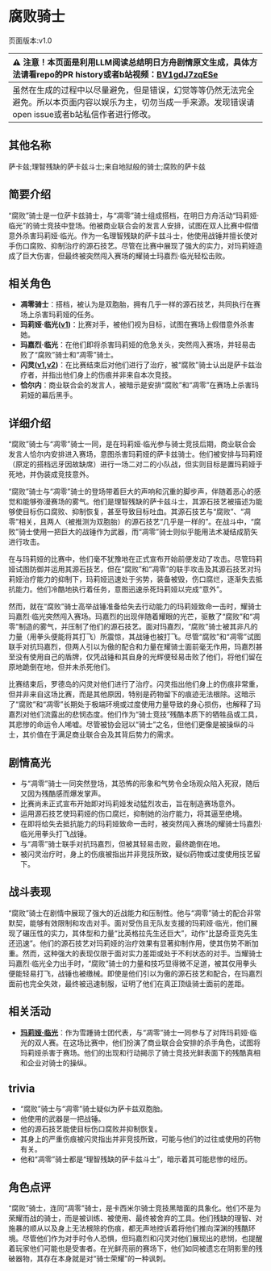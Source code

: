 # 腐败骑士
页面版本:v1.0
 

| :warning: 注意！本页面是利用LLM阅读总结明日方舟剧情原文生成，具体方法请看repo的PR history或者b站视频：[BV1gdJ7zqESe](https://www.bilibili.com/video/BV1gdJ7zqESe/)         |
|:----------------------------|
| 虽然在生成的过程中以尽量避免，但是错误，幻觉等等仍然无法完全避免。所以本页面内容以娱乐为主，切勿当成一手来源。发现错误请open issue或者b站私信作者进行修改。|



## 其他名称
萨卡兹;理智残缺的萨卡兹斗士;来自地狱般的骑士;腐败的萨卡兹
## 简要介绍
“腐败”骑士是一位萨卡兹骑士，与“凋零”骑士组成搭档，在明日方舟活动“玛莉娅·临光”的骑士竞技中登场。他被商业联合会的发言人安排，试图在双人比赛中假借意外杀害玛莉娅·临光。作为一名理智残缺的萨卡兹斗士，他使用战锤并擅长使对手伤口腐败、抑制治疗的源石技艺。尽管在比赛中展现了强大的实力，对玛莉娅造成了巨大伤害，但最终被突然闯入赛场的耀骑士玛嘉烈·临光轻松击败。
## 相关角色
-   **凋零骑士**：搭档，被认为是双胞胎，拥有几乎一样的源石技艺，共同执行在赛场上杀害玛莉娅的任务。
-   **玛莉娅·临光([v1](extended_char_8b2c94.md))**：比赛对手，被他们视为目标，试图在赛场上假借意外杀害她。
-   **玛嘉烈·临光**：在他们即将杀害玛莉娅的危急关头，突然闯入赛场，并轻易击败了“腐败”骑士和“凋零”骑士。
-   **闪灵([v1](char_147_shining.md),[v2](../char_v3/char_147_shining.md))**：在比赛结束后对他们进行了治疗，被“腐败”骑士认出是萨卡兹治疗者，并指出他们身上的伤痕并非来自本次竞技。
-   **恰尔内**：商业联合会的发言人，被暗示是安排“腐败”和“凋零”在赛场上杀害玛莉娅的幕后黑手。
## 详细介绍
“腐败”骑士与“凋零”骑士一同，是在玛莉娅·临光参与骑士竞技后期，商业联合会发言人恰尔内安排进入赛场，意图杀害玛莉娅的萨卡兹骑士。他们被安排与玛莉娅（原定的搭档远牙因故缺席）进行一场二对二的小队战，但实则目标是置玛莉娅于死地，并伪装成竞技意外。

“腐败”骑士与“凋零”骑士的登场带着巨大的声响和沉重的脚步声，伴随着恶心的感觉和能够弥漫赛场的雾气。他们是理智残缺的萨卡兹斗士，其源石技艺被描述为能够使目标伤口腐败、抑制恢复，甚至导致目标吐血。其源石技艺与“腐败”、“凋零”相关，且两人（被推测为双胞胎）的源石技艺“几乎是一样的”。在战斗中，“腐败”骑士使用一把巨大的战锤作为武器，而“凋零”骑士则似乎能用法术凝结成箭矢进行攻击。

在与玛莉娅的比赛中，他们毫不犹豫地在正式宣布开始前便发动了攻击。尽管玛莉娅试图防御并运用其源石技艺，但在“腐败”和“凋零”的联手攻击及其源石技艺对玛莉娅治疗能力的抑制下，玛莉娅迅速处于劣势，装备被毁，伤口腐烂，逐渐失去抵抗能力。他们冷酷地执行着任务，意图迅速杀死玛莉娅以完成“意外”。

然而，就在“腐败”骑士高举战锤准备给失去行动能力的玛莉娅致命一击时，耀骑士玛嘉烈·临光突然闯入赛场。玛嘉烈的出现伴随着耀眼的光芒，驱散了“腐败”和“凋零”制造的雾气，并压制了他们的源石技艺。面对玛嘉烈，“腐败”骑士被其非凡的力量（用拳头便能将其打飞）所震惊，其战锤也被打飞。尽管“腐败”和“凋零”试图联手对抗玛嘉烈，但两人引以为傲的配合和力量在耀骑士面前毫无作用，玛嘉烈甚至没有使用自己的盾牌，仅凭战锤和其自身的光辉便轻易击败了他们，将他们留在原地跪倒在地，但并未杀死他们。

比赛结束后，罗德岛的闪灵对他们进行了治疗。闪灵指出他们身上的伤痕非常重，但并非来自这场比赛，而是其他原因，特别是药物留下的痕迹无法根除。这暗示了“腐败”和“凋零”长期处于极端环境或过度使用力量导致的身心损伤，也解释了玛嘉烈对他们流露出的悲悯态度。他们作为“骑士竞技”残酷本质下的牺牲品或工具，其悲惨的命运令人唏嘘。尽管被协会冠以“骑士”之名，但他们更像是被操纵的斗士，其价值在于满足商业联合会及其背后势力的需求。
## 剧情高光
- 与“凋零”骑士一同突然登场，其恐怖的形象和气势令全场观众陷入死寂，随后又因为残酷感而爆发掌声。
- 比赛尚未正式宣布开始即对玛莉娅发动猛烈攻击，旨在制造赛场意外。
- 运用源石技艺使玛莉娅的伤口腐烂，抑制她的治疗能力，将其逼至绝境。
- 在即将给失去抵抗能力的玛莉娅致命一击时，被突然闯入赛场的耀骑士玛嘉烈·临光用拳头打飞战锤。
- 与“凋零”骑士联手对抗玛嘉烈，但被其轻易击败，最终跪倒在地。
- 被闪灵治疗时，身上的伤痕被指出并非竞技所致，疑似药物或过度使用技艺留下。
## 战斗表现
“腐败”骑士在剧情中展现了强大的近战能力和压制性。他与“凋零”骑士的配合非常默契，能够有效限制和攻击对手。面对受伤且无队友支援的玛莉娅·临光，他们展现了碾压性的实力，其体型和力量“比英格拉先生还巨大”，动作“比瑟奇亚克先生还迅速”。他们的源石技艺对玛莉娅的治疗效果有显著抑制作用，使其伤势不断加重。然而，这种强大的表现仅限于面对实力差距或处于不利状态的对手。当耀骑士玛嘉烈·临光全力出手时，“腐败”骑士的力量和技巧显得微不足道，被其仅用拳头便能轻易打飞，战锤也被缴械。即使是他们引以为傲的源石技艺和配合，在玛嘉烈面前也完全失效，最终被迅速制服，证明了他们在真正顶级骑士面前的差距。
## 相关活动
-   **[玛莉娅·临光](../stories/act13d5.md)**：作为雪踵骑士团代表，与“凋零”骑士一同参与了对阵玛莉娅·临光的双人赛。在这场比赛中，他们扮演了商业联合会安排的杀手角色，试图将玛莉娅杀害于赛场。他们的出现和行动揭示了骑士竞技光鲜表面下的残酷真相和企业对骑士的操纵。
## trivia
- “腐败”骑士与“凋零”骑士疑似为萨卡兹双胞胎。
- 他使用的武器是一把战锤。
- 他的源石技艺能使目标伤口腐败并抑制恢复。
- 其身上的严重伤痕被闪灵指出并非竞技所致，可能与他们的过往或使用的药物有关。
- 他和“凋零”骑士都是“理智残缺的萨卡兹斗士”，暗示着其可能悲惨的经历。
## 角色点评
“腐败”骑士，连同“凋零”骑士，是卡西米尔骑士竞技黑暗面的具象化。他们不是为荣耀而战的骑士，而是被训练、被使用、最终被舍弃的工具。他们残缺的理智、对施暴的顺从以及身上无法根除的伤痕，都无声地控诉着将他们推向深渊的残酷环境。尽管他们作为对手时令人恐惧，但玛嘉烈和闪灵对他们展现出的悲悯，也提醒着玩家他们可能也是受害者。在光鲜亮丽的赛场下，他们如同被遗忘在阴影里的残破器物，其存在本身就是对“骑士荣耀”的一种讽刺。